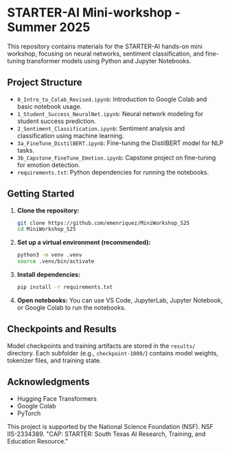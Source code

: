 # STARTER-AI Mini-workshop - Summer 2025

This repository contains materials for the STARTER-AI hands-on mini workshop, focusing on neural networks, sentiment classification, and fine-tuning transformer models using Python and Jupyter Notebooks.

## Project Structure

- `0_Intro_to_Colab_Revised.ipynb`: Introduction to Google Colab and basic notebook usage.
- `1_Student_Success_NeuralNet.ipynb`: Neural network modeling for student success prediction.
- `2_Sentiment_Classification.ipynb`: Sentiment analysis and classification using machine learning.
- `3a_FineTune_DistilBERT.ipynb`: Fine-tuning the DistilBERT model for NLP tasks.
- `3b_Capstone_FineTune_Emotion.ipynb`: Capstone project on fine-tuning for emotion detection.
- `requirements.txt`: Python dependencies for running the notebooks.

## Getting Started

1. **Clone the repository:**
   ```bash
   git clone https://github.com/emenriquez/MiniWorkshop_S25
   cd MiniWorkshop_S25
   ```
2. **Set up a virtual environment (recommended):**
   ```bash
   python3 -m venv .venv
   source .venv/bin/activate
   ```
3. **Install dependencies:**
   ```bash
   pip install -r requirements.txt
   ```
4. **Open notebooks:**
   You can use VS Code, JupyterLab, Jupyter Notebook, or Google Colab to run the notebooks.

## Checkpoints and Results

Model checkpoints and training artifacts are stored in the `results/` directory. Each subfolder (e.g., `checkpoint-1000/`) contains model weights, tokenizer files, and training state.

## Acknowledgments

- Hugging Face Transformers
- Google Colab
- PyTorch

This project is supported by the National Science Foundation (NSF).
NSF IIS-2334389. "CAP: STARTER: South Texas AI Research, Training, and Education Resource."